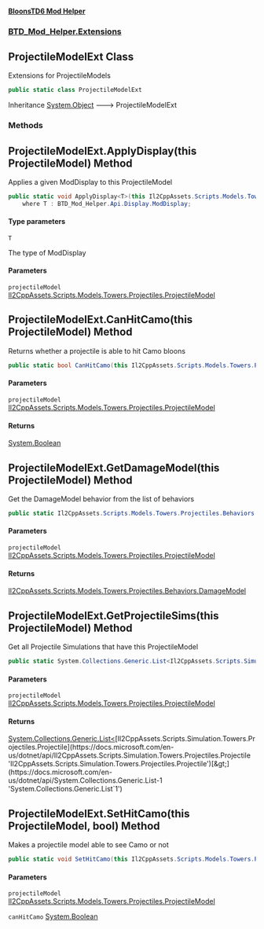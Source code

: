#### [BloonsTD6 Mod Helper](README.md 'README')
### [BTD_Mod_Helper.Extensions](README.md#BTD_Mod_Helper.Extensions 'BTD_Mod_Helper.Extensions')

## ProjectileModelExt Class

Extensions for ProjectileModels

```csharp
public static class ProjectileModelExt
```

Inheritance [System.Object](https://docs.microsoft.com/en-us/dotnet/api/System.Object 'System.Object') &#129106; ProjectileModelExt
### Methods

<a name='BTD_Mod_Helper.Extensions.ProjectileModelExt.ApplyDisplay_T_(thisIl2CppAssets.Scripts.Models.Towers.Projectiles.ProjectileModel)'></a>

## ProjectileModelExt.ApplyDisplay<T>(this ProjectileModel) Method

Applies a given ModDisplay to this ProjectileModel

```csharp
public static void ApplyDisplay<T>(this Il2CppAssets.Scripts.Models.Towers.Projectiles.ProjectileModel projectileModel)
    where T : BTD_Mod_Helper.Api.Display.ModDisplay;
```
#### Type parameters

<a name='BTD_Mod_Helper.Extensions.ProjectileModelExt.ApplyDisplay_T_(thisIl2CppAssets.Scripts.Models.Towers.Projectiles.ProjectileModel).T'></a>

`T`

The type of ModDisplay
#### Parameters

<a name='BTD_Mod_Helper.Extensions.ProjectileModelExt.ApplyDisplay_T_(thisIl2CppAssets.Scripts.Models.Towers.Projectiles.ProjectileModel).projectileModel'></a>

`projectileModel` [Il2CppAssets.Scripts.Models.Towers.Projectiles.ProjectileModel](https://docs.microsoft.com/en-us/dotnet/api/Il2CppAssets.Scripts.Models.Towers.Projectiles.ProjectileModel 'Il2CppAssets.Scripts.Models.Towers.Projectiles.ProjectileModel')

<a name='BTD_Mod_Helper.Extensions.ProjectileModelExt.CanHitCamo(thisIl2CppAssets.Scripts.Models.Towers.Projectiles.ProjectileModel)'></a>

## ProjectileModelExt.CanHitCamo(this ProjectileModel) Method

Returns whether a projectile is able to hit Camo bloons

```csharp
public static bool CanHitCamo(this Il2CppAssets.Scripts.Models.Towers.Projectiles.ProjectileModel projectileModel);
```
#### Parameters

<a name='BTD_Mod_Helper.Extensions.ProjectileModelExt.CanHitCamo(thisIl2CppAssets.Scripts.Models.Towers.Projectiles.ProjectileModel).projectileModel'></a>

`projectileModel` [Il2CppAssets.Scripts.Models.Towers.Projectiles.ProjectileModel](https://docs.microsoft.com/en-us/dotnet/api/Il2CppAssets.Scripts.Models.Towers.Projectiles.ProjectileModel 'Il2CppAssets.Scripts.Models.Towers.Projectiles.ProjectileModel')

#### Returns
[System.Boolean](https://docs.microsoft.com/en-us/dotnet/api/System.Boolean 'System.Boolean')

<a name='BTD_Mod_Helper.Extensions.ProjectileModelExt.GetDamageModel(thisIl2CppAssets.Scripts.Models.Towers.Projectiles.ProjectileModel)'></a>

## ProjectileModelExt.GetDamageModel(this ProjectileModel) Method

Get the DamageModel behavior from the list of behaviors

```csharp
public static Il2CppAssets.Scripts.Models.Towers.Projectiles.Behaviors.DamageModel GetDamageModel(this Il2CppAssets.Scripts.Models.Towers.Projectiles.ProjectileModel projectileModel);
```
#### Parameters

<a name='BTD_Mod_Helper.Extensions.ProjectileModelExt.GetDamageModel(thisIl2CppAssets.Scripts.Models.Towers.Projectiles.ProjectileModel).projectileModel'></a>

`projectileModel` [Il2CppAssets.Scripts.Models.Towers.Projectiles.ProjectileModel](https://docs.microsoft.com/en-us/dotnet/api/Il2CppAssets.Scripts.Models.Towers.Projectiles.ProjectileModel 'Il2CppAssets.Scripts.Models.Towers.Projectiles.ProjectileModel')

#### Returns
[Il2CppAssets.Scripts.Models.Towers.Projectiles.Behaviors.DamageModel](https://docs.microsoft.com/en-us/dotnet/api/Il2CppAssets.Scripts.Models.Towers.Projectiles.Behaviors.DamageModel 'Il2CppAssets.Scripts.Models.Towers.Projectiles.Behaviors.DamageModel')

<a name='BTD_Mod_Helper.Extensions.ProjectileModelExt.GetProjectileSims(thisIl2CppAssets.Scripts.Models.Towers.Projectiles.ProjectileModel)'></a>

## ProjectileModelExt.GetProjectileSims(this ProjectileModel) Method

Get all Projectile Simulations that have this ProjectileModel

```csharp
public static System.Collections.Generic.List<Il2CppAssets.Scripts.Simulation.Towers.Projectiles.Projectile> GetProjectileSims(this Il2CppAssets.Scripts.Models.Towers.Projectiles.ProjectileModel projectileModel);
```
#### Parameters

<a name='BTD_Mod_Helper.Extensions.ProjectileModelExt.GetProjectileSims(thisIl2CppAssets.Scripts.Models.Towers.Projectiles.ProjectileModel).projectileModel'></a>

`projectileModel` [Il2CppAssets.Scripts.Models.Towers.Projectiles.ProjectileModel](https://docs.microsoft.com/en-us/dotnet/api/Il2CppAssets.Scripts.Models.Towers.Projectiles.ProjectileModel 'Il2CppAssets.Scripts.Models.Towers.Projectiles.ProjectileModel')

#### Returns
[System.Collections.Generic.List&lt;](https://docs.microsoft.com/en-us/dotnet/api/System.Collections.Generic.List-1 'System.Collections.Generic.List`1')[Il2CppAssets.Scripts.Simulation.Towers.Projectiles.Projectile](https://docs.microsoft.com/en-us/dotnet/api/Il2CppAssets.Scripts.Simulation.Towers.Projectiles.Projectile 'Il2CppAssets.Scripts.Simulation.Towers.Projectiles.Projectile')[&gt;](https://docs.microsoft.com/en-us/dotnet/api/System.Collections.Generic.List-1 'System.Collections.Generic.List`1')

<a name='BTD_Mod_Helper.Extensions.ProjectileModelExt.SetHitCamo(thisIl2CppAssets.Scripts.Models.Towers.Projectiles.ProjectileModel,bool)'></a>

## ProjectileModelExt.SetHitCamo(this ProjectileModel, bool) Method

Makes a projectile model able to see Camo or not

```csharp
public static void SetHitCamo(this Il2CppAssets.Scripts.Models.Towers.Projectiles.ProjectileModel projectileModel, bool canHitCamo);
```
#### Parameters

<a name='BTD_Mod_Helper.Extensions.ProjectileModelExt.SetHitCamo(thisIl2CppAssets.Scripts.Models.Towers.Projectiles.ProjectileModel,bool).projectileModel'></a>

`projectileModel` [Il2CppAssets.Scripts.Models.Towers.Projectiles.ProjectileModel](https://docs.microsoft.com/en-us/dotnet/api/Il2CppAssets.Scripts.Models.Towers.Projectiles.ProjectileModel 'Il2CppAssets.Scripts.Models.Towers.Projectiles.ProjectileModel')

<a name='BTD_Mod_Helper.Extensions.ProjectileModelExt.SetHitCamo(thisIl2CppAssets.Scripts.Models.Towers.Projectiles.ProjectileModel,bool).canHitCamo'></a>

`canHitCamo` [System.Boolean](https://docs.microsoft.com/en-us/dotnet/api/System.Boolean 'System.Boolean')